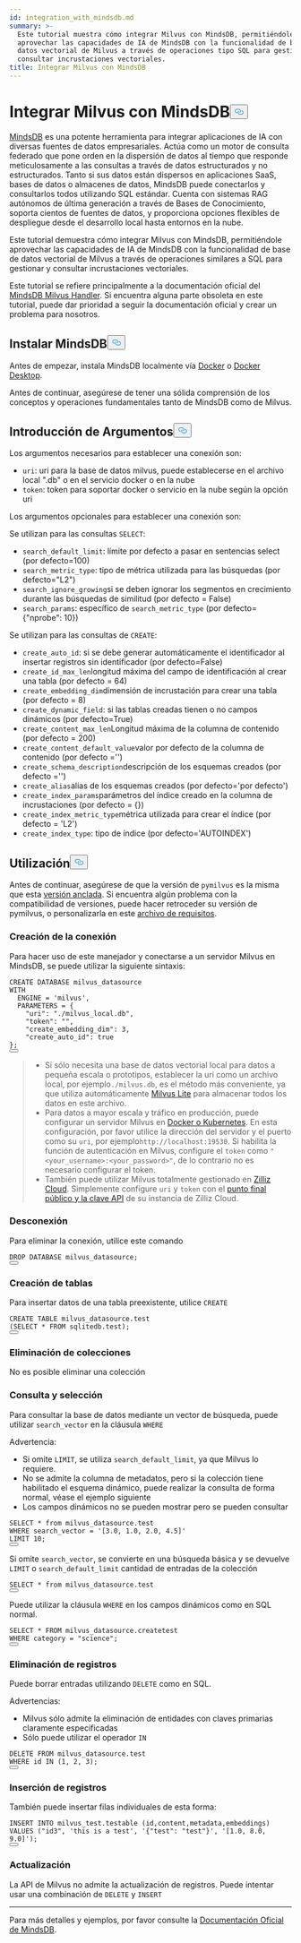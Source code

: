 ```yaml
---
id: integration_with_mindsdb.md
summary: >-
  Este tutorial muestra cómo integrar Milvus con MindsDB, permitiéndole
  aprovechar las capacidades de IA de MindsDB con la funcionalidad de base de
  datos vectorial de Milvus a través de operaciones tipo SQL para gestionar y
  consultar incrustaciones vectoriales.
title: Integrar Milvus con MindsDB
---
```

<h1 id="Integrate-Milvus-with-MindsDB" class="common-anchor-header">Integrar Milvus con MindsDB<button data-href="#Integrate-Milvus-with-MindsDB" class="anchor-icon" translate="no">
      <svg translate="no"
        aria-hidden="true"
        focusable="false"
        height="20"
        version="1.1"
        viewBox="0 0 16 16"
        width="16"
      >
        <path
          fill="#0092E4"
          fill-rule="evenodd"
          d="M4 9h1v1H4c-1.5 0-3-1.69-3-3.5S2.55 3 4 3h4c1.45 0 3 1.69 3 3.5 0 1.41-.91 2.72-2 3.25V8.59c.58-.45 1-1.27 1-2.09C10 5.22 8.98 4 8 4H4c-.98 0-2 1.22-2 2.5S3 9 4 9zm9-3h-1v1h1c1 0 2 1.22 2 2.5S13.98 12 13 12H9c-.98 0-2-1.22-2-2.5 0-.83.42-1.64 1-2.09V6.25c-1.09.53-2 1.84-2 3.25C6 11.31 7.55 13 9 13h4c1.45 0 3-1.69 3-3.5S14.5 6 13 6z"
        ></path>
      </svg>
    </button></h1><p><a href="https://docs.mindsdb.com/what-is-mindsdb">MindsDB</a> es una potente herramienta para integrar aplicaciones de IA con diversas fuentes de datos empresariales. Actúa como un motor de consulta federado que pone orden en la dispersión de datos al tiempo que responde meticulosamente a las consultas a través de datos estructurados y no estructurados. Tanto si sus datos están dispersos en aplicaciones SaaS, bases de datos o almacenes de datos, MindsDB puede conectarlos y consultarlos todos utilizando SQL estándar. Cuenta con sistemas RAG autónomos de última generación a través de Bases de Conocimiento, soporta cientos de fuentes de datos, y proporciona opciones flexibles de despliegue desde el desarrollo local hasta entornos en la nube.</p>
<p>Este tutorial demuestra cómo integrar Milvus con MindsDB, permitiéndole aprovechar las capacidades de IA de MindsDB con la funcionalidad de base de datos vectorial de Milvus a través de operaciones similares a SQL para gestionar y consultar incrustaciones vectoriales.</p>
<div class="alert note">
<p>Este tutorial se refiere principalmente a la documentación oficial del <a href="https://github.com/mindsdb/mindsdb/tree/main/mindsdb/integrations/handlers/milvus_handler">MindsDB Milvus Handler</a>. Si encuentra alguna parte obsoleta en este tutorial, puede dar prioridad a seguir la documentación oficial y crear un problema para nosotros.</p>
</div>
<h2 id="Install-MindsDB" class="common-anchor-header">Instalar MindsDB<button data-href="#Install-MindsDB" class="anchor-icon" translate="no">
      <svg translate="no"
        aria-hidden="true"
        focusable="false"
        height="20"
        version="1.1"
        viewBox="0 0 16 16"
        width="16"
      >
        <path
          fill="#0092E4"
          fill-rule="evenodd"
          d="M4 9h1v1H4c-1.5 0-3-1.69-3-3.5S2.55 3 4 3h4c1.45 0 3 1.69 3 3.5 0 1.41-.91 2.72-2 3.25V8.59c.58-.45 1-1.27 1-2.09C10 5.22 8.98 4 8 4H4c-.98 0-2 1.22-2 2.5S3 9 4 9zm9-3h-1v1h1c1 0 2 1.22 2 2.5S13.98 12 13 12H9c-.98 0-2-1.22-2-2.5 0-.83.42-1.64 1-2.09V6.25c-1.09.53-2 1.84-2 3.25C6 11.31 7.55 13 9 13h4c1.45 0 3-1.69 3-3.5S14.5 6 13 6z"
        ></path>
      </svg>
    </button></h2><p>Antes de empezar, instala MindsDB localmente vía <a href="https://docs.mindsdb.com/setup/self-hosted/docker">Docker</a> o <a href="https://docs.mindsdb.com/setup/self-hosted/docker-desktop">Docker Desktop</a>.</p>
<p>Antes de continuar, asegúrese de tener una sólida comprensión de los conceptos y operaciones fundamentales tanto de MindsDB como de Milvus.</p>
<h2 id="Arguments-Introduction" class="common-anchor-header">Introducción de Argumentos<button data-href="#Arguments-Introduction" class="anchor-icon" translate="no">
      <svg translate="no"
        aria-hidden="true"
        focusable="false"
        height="20"
        version="1.1"
        viewBox="0 0 16 16"
        width="16"
      >
        <path
          fill="#0092E4"
          fill-rule="evenodd"
          d="M4 9h1v1H4c-1.5 0-3-1.69-3-3.5S2.55 3 4 3h4c1.45 0 3 1.69 3 3.5 0 1.41-.91 2.72-2 3.25V8.59c.58-.45 1-1.27 1-2.09C10 5.22 8.98 4 8 4H4c-.98 0-2 1.22-2 2.5S3 9 4 9zm9-3h-1v1h1c1 0 2 1.22 2 2.5S13.98 12 13 12H9c-.98 0-2-1.22-2-2.5 0-.83.42-1.64 1-2.09V6.25c-1.09.53-2 1.84-2 3.25C6 11.31 7.55 13 9 13h4c1.45 0 3-1.69 3-3.5S14.5 6 13 6z"
        ></path>
      </svg>
    </button></h2><p>Los argumentos necesarios para establecer una conexión son:</p>
<ul>
<li><code translate="no">uri</code>: uri para la base de datos milvus, puede establecerse en el archivo local ".db" o en el servicio docker o en la nube</li>
<li><code translate="no">token</code>: token para soportar docker o servicio en la nube según la opción uri</li>
</ul>
<p>Los argumentos opcionales para establecer una conexión son:</p>
<p>Se utilizan para las consultas <code translate="no">SELECT</code>:</p>
<ul>
<li><code translate="no">search_default_limit</code>: límite por defecto a pasar en sentencias select (por defecto=100)</li>
<li><code translate="no">search_metric_type</code>: tipo de métrica utilizada para las búsquedas (por defecto="L2")</li>
<li><code translate="no">search_ignore_growing</code>si se deben ignorar los segmentos en crecimiento durante las búsquedas de similitud (por defecto = False)</li>
<li><code translate="no">search_params</code>: específico de <code translate="no">search_metric_type</code> (por defecto={"nprobe": 10})</li>
</ul>
<p>Se utilizan para las consultas de <code translate="no">CREATE</code>:</p>
<ul>
<li><code translate="no">create_auto_id</code>: si se debe generar automáticamente el identificador al insertar registros sin identificador (por defecto=False)</li>
<li><code translate="no">create_id_max_len</code>longitud máxima del campo de identificación al crear una tabla (por defecto = 64)</li>
<li><code translate="no">create_embedding_dim</code>dimensión de incrustación para crear una tabla (por defecto = 8)</li>
<li><code translate="no">create_dynamic_field</code>: si las tablas creadas tienen o no campos dinámicos (por defecto=True)</li>
<li><code translate="no">create_content_max_len</code>Longitud máxima de la columna de contenido (por defecto = 200)</li>
<li><code translate="no">create_content_default_value</code>valor por defecto de la columna de contenido (por defecto ='')</li>
<li><code translate="no">create_schema_description</code>descripción de los esquemas creados (por defecto ='')</li>
<li><code translate="no">create_alias</code>alias de los esquemas creados (por defecto='por defecto')</li>
<li><code translate="no">create_index_params</code>parámetros del índice creado en la columna de incrustaciones (por defecto = {})</li>
<li><code translate="no">create_index_metric_type</code>métrica utilizada para crear el índice (por defecto = 'L2')</li>
<li><code translate="no">create_index_type</code>: tipo de índice (por defecto='AUTOINDEX')</li>
</ul>
<h2 id="Usage" class="common-anchor-header">Utilización<button data-href="#Usage" class="anchor-icon" translate="no">
      <svg translate="no"
        aria-hidden="true"
        focusable="false"
        height="20"
        version="1.1"
        viewBox="0 0 16 16"
        width="16"
      >
        <path
          fill="#0092E4"
          fill-rule="evenodd"
          d="M4 9h1v1H4c-1.5 0-3-1.69-3-3.5S2.55 3 4 3h4c1.45 0 3 1.69 3 3.5 0 1.41-.91 2.72-2 3.25V8.59c.58-.45 1-1.27 1-2.09C10 5.22 8.98 4 8 4H4c-.98 0-2 1.22-2 2.5S3 9 4 9zm9-3h-1v1h1c1 0 2 1.22 2 2.5S13.98 12 13 12H9c-.98 0-2-1.22-2-2.5 0-.83.42-1.64 1-2.09V6.25c-1.09.53-2 1.84-2 3.25C6 11.31 7.55 13 9 13h4c1.45 0 3-1.69 3-3.5S14.5 6 13 6z"
        ></path>
      </svg>
    </button></h2><p>Antes de continuar, asegúrese de que la versión de <code translate="no">pymilvus</code> es la misma que esta <a href="https://github.com/mindsdb/mindsdb/blob/main/mindsdb/integrations/handlers/milvus_handler/requirements.txt">versión anclada</a>. Si encuentra algún problema con la compatibilidad de versiones, puede hacer retroceder su versión de pymilvus, o personalizarla en este <a href="https://github.com/mindsdb/mindsdb/tree/main/mindsdb/integrations/handlers/milvus_handler">archivo de requisitos</a>.</p>
<h3 id="Creating-connection" class="common-anchor-header">Creación de la conexión</h3><p>Para hacer uso de este manejador y conectarse a un servidor Milvus en MindsDB, se puede utilizar la siguiente sintaxis:</p>
<pre><code translate="no" class="language-sql"><span class="hljs-keyword">CREATE</span> DATABASE milvus_datasource
<span class="hljs-keyword">WITH</span>
  ENGINE <span class="hljs-operator">=</span> <span class="hljs-string">&#x27;milvus&#x27;</span>,
  PARAMETERS <span class="hljs-operator">=</span> {
    &quot;uri&quot;: &quot;./milvus_local.db&quot;,
    &quot;token&quot;: &quot;&quot;,
    &quot;create_embedding_dim&quot;: <span class="hljs-number">3</span>,
    &quot;create_auto_id&quot;: <span class="hljs-literal">true</span>
};
<button class="copy-code-btn"></button></code></pre>
<blockquote>
<ul>
<li>Si sólo necesita una base de datos vectorial local para datos a pequeña escala o prototipos, establecer la uri como un archivo local, por ejemplo<code translate="no">./milvus.db</code>, es el método más conveniente, ya que utiliza automáticamente <a href="https://milvus.io/docs/milvus_lite.md">Milvus Lite</a> para almacenar todos los datos en este archivo.</li>
<li>Para datos a mayor escala y tráfico en producción, puede configurar un servidor Milvus en <a href="https://milvus.io/docs/install-overview.md">Docker o Kubernetes</a>. En esta configuración, por favor utilice la dirección del servidor y el puerto como su <code translate="no">uri</code>, por ejemplo<code translate="no">http://localhost:19530</code>. Si habilita la función de autenticación en Milvus, configure el <code translate="no">token</code> como <code translate="no">&quot;&lt;your_username&gt;:&lt;your_password&gt;&quot;</code>, de lo contrario no es necesario configurar el token.</li>
<li>También puede utilizar Milvus totalmente gestionado en <a href="https://zilliz.com/cloud">Zilliz Cloud</a>. Simplemente configure <code translate="no">uri</code> y <code translate="no">token</code> con el <a href="https://docs.zilliz.com/docs/on-zilliz-cloud-console#cluster-details">punto final público y la clave API</a> de su instancia de Zilliz Cloud.</li>
</ul>
</blockquote>
<h3 id="Dropping-connection" class="common-anchor-header">Desconexión</h3><p>Para eliminar la conexión, utilice este comando</p>
<pre><code translate="no" class="language-sql"><span class="hljs-keyword">DROP</span> DATABASE milvus_datasource;
<button class="copy-code-btn"></button></code></pre>
<h3 id="Creating-tables" class="common-anchor-header">Creación de tablas</h3><p>Para insertar datos de una tabla preexistente, utilice <code translate="no">CREATE</code></p>
<pre><code translate="no" class="language-sql"><span class="hljs-keyword">CREATE</span> <span class="hljs-keyword">TABLE</span> milvus_datasource.test
(<span class="hljs-keyword">SELECT</span> <span class="hljs-operator">*</span> <span class="hljs-keyword">FROM</span> sqlitedb.test);
<button class="copy-code-btn"></button></code></pre>
<h3 id="Dropping-collections" class="common-anchor-header">Eliminación de colecciones</h3><p>No es posible eliminar una colección</p>
<h3 id="Querying-and-selecting" class="common-anchor-header">Consulta y selección</h3><p>Para consultar la base de datos mediante un vector de búsqueda, puede utilizar <code translate="no">search_vector</code> en la cláusula <code translate="no">WHERE</code> </p>
<p>Advertencia:</p>
<ul>
<li>Si omite <code translate="no">LIMIT</code>, se utiliza <code translate="no">search_default_limit</code>, ya que Milvus lo requiere.</li>
<li>No se admite la columna de metadatos, pero si la colección tiene habilitado el esquema dinámico, puede realizar la consulta de forma normal, véase el ejemplo siguiente</li>
<li>Los campos dinámicos no se pueden mostrar pero se pueden consultar</li>
</ul>
<pre><code translate="no" class="language-sql"><span class="hljs-keyword">SELECT</span> <span class="hljs-operator">*</span> <span class="hljs-keyword">from</span> milvus_datasource.test
<span class="hljs-keyword">WHERE</span> search_vector <span class="hljs-operator">=</span> <span class="hljs-string">&#x27;[3.0, 1.0, 2.0, 4.5]&#x27;</span>
LIMIT <span class="hljs-number">10</span>;
<button class="copy-code-btn"></button></code></pre>
<p>Si omite <code translate="no">search_vector</code>, se convierte en una búsqueda básica y se devuelve <code translate="no">LIMIT</code> o <code translate="no">search_default_limit</code> cantidad de entradas de la colección</p>
<pre><code translate="no" class="language-sql"><span class="hljs-keyword">SELECT</span> <span class="hljs-operator">*</span> <span class="hljs-keyword">from</span> milvus_datasource.test
<button class="copy-code-btn"></button></code></pre>
<p>Puede utilizar la cláusula <code translate="no">WHERE</code> en los campos dinámicos como en SQL normal.</p>
<pre><code translate="no" class="language-sql"><span class="hljs-keyword">SELECT</span> <span class="hljs-operator">*</span> <span class="hljs-keyword">FROM</span> milvus_datasource.createtest
<span class="hljs-keyword">WHERE</span> category <span class="hljs-operator">=</span> &quot;science&quot;;
<button class="copy-code-btn"></button></code></pre>
<h3 id="Deleting-records" class="common-anchor-header">Eliminación de registros</h3><p>Puede borrar entradas utilizando <code translate="no">DELETE</code> como en SQL.</p>
<p>Advertencias:</p>
<ul>
<li>Milvus sólo admite la eliminación de entidades con claves primarias claramente especificadas</li>
<li>Sólo puede utilizar el operador <code translate="no">IN</code> </li>
</ul>
<pre><code translate="no" class="language-sql"><span class="hljs-keyword">DELETE</span> <span class="hljs-keyword">FROM</span> milvus_datasource.test
<span class="hljs-keyword">WHERE</span> id <span class="hljs-keyword">IN</span> (<span class="hljs-number">1</span>, <span class="hljs-number">2</span>, <span class="hljs-number">3</span>);
<button class="copy-code-btn"></button></code></pre>
<h3 id="Inserting-records" class="common-anchor-header">Inserción de registros</h3><p>También puede insertar filas individuales de esta forma:</p>
<pre><code translate="no" class="language-sql"><span class="hljs-keyword">INSERT</span> <span class="hljs-keyword">INTO</span> milvus_test.testable (id,content,metadata,embeddings)
<span class="hljs-keyword">VALUES</span> (&quot;id3&quot;, <span class="hljs-string">&#x27;this is a test&#x27;</span>, <span class="hljs-string">&#x27;{&quot;test&quot;: &quot;test&quot;}&#x27;</span>, <span class="hljs-string">&#x27;[1.0, 8.0, 9.0]&#x27;</span>);
<button class="copy-code-btn"></button></code></pre>
<h3 id="Updating" class="common-anchor-header">Actualización</h3><p>La API de Milvus no admite la actualización de registros. Puede intentar usar una combinación de <code translate="no">DELETE</code> y <code translate="no">INSERT</code></p>
<hr>
<p>Para más detalles y ejemplos, por favor consulte la <a href="https://docs.mindsdb.com/what-is-mindsdb">Documentación Oficial de MindsDB</a>.</p>
